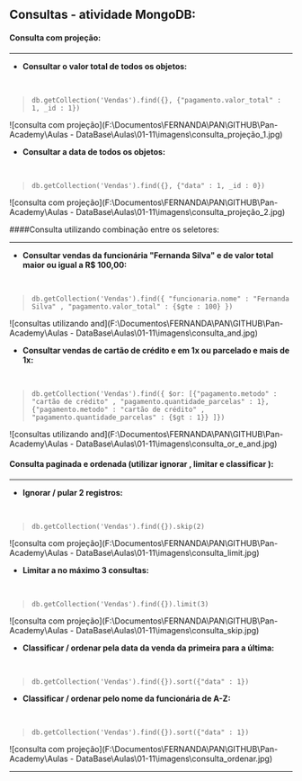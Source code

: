 ## Consultas - atividade MongoDB:

#### Consulta com projeção:

---------

* **Consultar o valor total de todos os objetos:**

  ​

> `db.getCollection('Vendas').find({}, {"pagamento.valor_total" : 1, _id : 1})`



![consulta com projeção](F:\Documentos\FERNANDA\PAN\GITHUB\Pan-Academy\Aulas - DataBase\Aulas\01-11\imagens\consulta_projeção_1.jpg)



* **Consultar a data de todos os objetos:**

  ​

> `db.getCollection('Vendas').find({}, {"data" : 1, _id : 0})`



![consulta com projeção](F:\Documentos\FERNANDA\PAN\GITHUB\Pan-Academy\Aulas - DataBase\Aulas\01-11\imagens\consulta_projeção_2.jpg)



####Consulta utilizando combinação entre os seletores:

----------

* **Consultar vendas da funcionária "Fernanda Silva" e de valor total maior ou igual a R$ 100,00:** 

  ​

> `db.getCollection('Vendas').find({ "funcionaria.nome" : "Fernanda Silva" , "pagamento.valor_total" : {$gte : 100} })`



![consultas utilizando and](F:\Documentos\FERNANDA\PAN\GITHUB\Pan-Academy\Aulas - DataBase\Aulas\01-11\imagens\consulta_and.jpg)



* **Consultar vendas de cartão de crédito e em 1x ou parcelado e mais de 1x:**

  ​

> `db.getCollection('Vendas').find({ $or: [{"pagamento.metodo" : "cartão de crédito" , "pagamento.quantidade_parcelas" : 1}, {"pagamento.metodo" : "cartão de crédito" , "pagamento.quantidade_parcelas" : {$gt : 1}} ]})`



![consultas utilizando and](F:\Documentos\FERNANDA\PAN\GITHUB\Pan-Academy\Aulas - DataBase\Aulas\01-11\imagens\consulta_or_e_and.jpg)



#### Consulta paginada e ordenada (utilizar ignorar , limitar e classificar ):

---------

* **Ignorar / pular 2 registros:**

  ​

> `db.getCollection('Vendas').find({}).skip(2)`



![consulta com projeção](F:\Documentos\FERNANDA\PAN\GITHUB\Pan-Academy\Aulas - DataBase\Aulas\01-11\imagens\consulta_limit.jpg)



* **Limitar a no máximo 3 consultas:**

  ​

> `db.getCollection('Vendas').find({}).limit(3)`



![consulta com projeção](F:\Documentos\FERNANDA\PAN\GITHUB\Pan-Academy\Aulas - DataBase\Aulas\01-11\imagens\consulta_skip.jpg)



* **Classificar / ordenar pela data da venda da primeira para a última:**

  ​

> `db.getCollection('Vendas').find({}).sort({"data" : 1})`



* **Classificar / ordenar pelo nome da funcionária de A-Z:**

  ​

> `db.getCollection('Vendas').find({}).sort({"data" : 1})`



![consulta com projeção](F:\Documentos\FERNANDA\PAN\GITHUB\Pan-Academy\Aulas - DataBase\Aulas\01-11\imagens\consulta_ordenar.jpg)



----------

